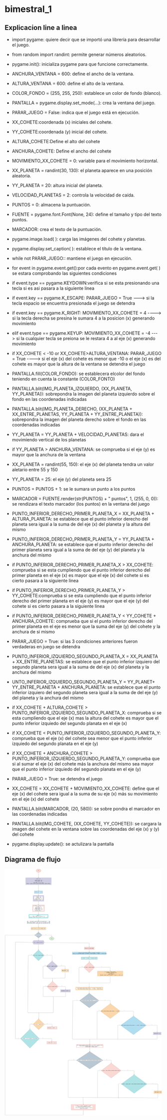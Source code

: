 # bimestral_1

## Explicacion line a linea

- import pygame: quiere decir que se importó una librería para desarrollar el juego.

- from random import randint: permite generar números aleatorios.

- pygame.init(): inicializa pygame para que funcione correctamente.

- ANCHURA_VENTANA = 600: define el ancho de la ventana.

- ALTURA_VENTANA = 600: define el alto de la ventana.

- COLOR_FONDO = (255, 255, 250): establece un color de fondo (blanco).

- PANTALLA = pygame.display.set_mode(...): crea la ventana del juego.

- PARAR_JUEGO = False: indica que el juego está en ejecución.

- XX_COHETE:coordenada (x) iniciales del cohete.

- YY_COHETE:coordenada (y) inicial del cohete.

- ALTURA_COHETE:Define el alto del cohete

- ANCHURA_COHETE: Define el ancho del cohete

- MOVIMIENTO_XX_COHETE = 0: variable para el movimiento horizontal.

- XX_PLANETA = randint(30, 130): el planeta aparece en una posición aleatoria.

- YY_PLANETA = 20: altura inicial del planeta.

- VELOCIDAD_PLANETAS = 2: controla la velocidad de caída.

- PUNTOS = 0: almacena la puntuación.

- FUENTE = pygame.font.Font(None, 24): define el tamaño y tipo del texto puntos.

- MARCADOR: crea el texto de la puntuación.

- pygame.image.load( ): carga las imágenes del cohete y planetas.

- pygame.display.set_caption( ): establece el título de la ventana.

- while not PARAR_JUEGO:: mantiene el juego en ejecución.

- for event in pygame.event.get():por cada evento en pygame.event.get( ) se estara comprobando las siguientes condiciones

- if event.type == pygame.KEYDOWN:verifica si se esta presionando una tecla si es asi pasara a la siguiente linea

-  if event.key == pygame.K_ESCAPE: 
        PARAR_JUEGO = True --->  si la tecla espacio se encuentra presionada el juego se detendra  

- if event.key == pygame.K_RIGHT:
        MOVIMIENTO_XX_COHETE = 4 ----> si la tecla derecha se presina le sumara 4 a la posicion (x) generando movimiento

- elif event.type == pygame.KEYUP:
         MOVIMIENTO_XX_COHETE = -4 ---> si la cualquier tecla se preiona se le restara 4 a al eje (x) generando movimiento 

-   if XX_COHETE < -10 or XX_COHETE>ALTURA_VENTANA:
            PARAR_JUEGO = True ----> si el eje (x) del cohete es menor que -10 o el eje (x) es del cohete es mayor que la altura de la ventana se detendra el juego

- PANTALLA.fill(COLOR_FONDO): se establecera elcolor del fondo teniendo en cuenta la constante (COLOR_FONTO)

- PANTALLA.blit(IMG_PLANETA_IZQUIERDO, (XX_PLANETA, YY_PLANETA)): sobrepondra la imagen del planeta izquierdo sobre el fondo en las coordenadas indicadas

- PANTALLA.blit(IMG_PLANETA_DERECHO, (XX_PLANETA + XX_ENTRE_PLANETAS, YY_PLANETA + YY_ENTRE_PLANETA)): sobrepondra la imagen del planeta derecho sobre el fondo en las coordenadas indicadas

- YY_PLANETA = YY_PLANETA + VELOCIDAD_PLANETAS: dara el movimiendo vertical de los planetas

- if YY_PLANETA > ANCHURA_VENTANA: se comprueba si el eje (y) es mayor que la anchura de la ventana

- XX_PLANETA = randint(55, 150): el eje (x) del planeta tendra un valor aletario entre 55 y 150

- YY_PLANETA = 25: el eje (y) del planeta sera 25

- PUNTOS = PUNTOS + 1: se le sumara un punto a los puntos

- MARCADOR = FUENTE.render(str(PUNTOS) + " puntos", 1, (255, 0, 0)): se rendizara el texto marcador (los puntos) en la ventana del juego

- PUNTO_INFERIOR_DERECHO_PRIMER_PLANETA_X = XX_PLANETA + ALTURA_PLANETA: se establece que el punto inferior derecho del planeta sera igual a la suma de del eje (x) del planeta y la altura del mismo

- PUNTO_INFERIOR_DERECHO_PRIMER_PLANETA_Y = YY_PLANETA + ANCHURA_PLANETA: se establece que el punto inferior derecho del primer planeta sera igual a la suma de del eje (y) del planeta y la anchura del mismo

- if PUNTO_INFERIOR_DERECHO_PRIMER_PLANETA_X > XX_COHETE: comprueba si se esta cumpliendo que el punto inferior derecho del primer planeta en el eje (x) es mayor que el eje (x) del cohete si es cierto pasara a la siguiente linea

- if PUNTO_INFERIOR_DERECHO_PRIMER_PLANETA_Y > YY_COHETE:comprueba si se esta cumpliendo que el punto inferior derecho del primer planeta en el eje (y) es mayor que el eje (y) del cohete si es cierto pasara a la siguiente linea

- if PUNTO_INFERIOR_DERECHO_PRIMER_PLANETA_Y < YY_COHETE + ANCHURA_COHETE: comprueba que si el punto inferior derecho del primer planeta en el eje  es menor que la suma del eje (y) del cohete y la anchura de si mismo

- PARAR_JUEGO = True: si las 3 condiciones anteriores fueron verdaderas en juego se detendra

- PUNTO_INFERIOR_IZQUIERDO_SEGUNDO_PLANETA_X = XX_PLANETA + XX_ENTRE_PLANETAS: se establece que el punto inferior izquiero del segundo planeta sera igual a la suma de del eje (x) del planeta y la anchura del mismo
                
- UNTO_INFERIOR_IZQUIERDO_SEGUNDO_PLANETA_Y = YY_PLANET+ YY_ENTRE_PLANETA + ANCHURA_PLANETA: se establece que el punto inferior izquiero del segundo planeta sera igual a la suma de del eje (y) del planeta y la anchura del mismo

- if XX_COHETE + ALTURA_COHETE > PUNTO_INFERIOR_IZQUIERDO_SEGUNDO_PLANETA_X: comprueba si se esta cumpliendo que el eje (x) mas la altura del cohete es mayor que el punto inferior izquiedo del segundo planata en el eje (x)

- if XX_COHETE < PUNTO_INFERIOR_IZQUIERDO_SEGUNDO_PLANETA_Y: comprueba que el eje (x) del cohete sea menor que el punto inferior izquiedo del segundo planata en el eje (y) 

- if XX_COHETE + ANCHURA_COHETE > PUNTO_INFERIOR_IZQUIERDO_SEGUNDO_PLANETA_Y: comprueba que si al sumar el eje (x) del cohete más la anchura del mismo sea mayor que el punto inferior izquiedo del segundo planata en el eje (y) 

- PARAR_JUEGO = True: se detendra el juego

- XX_COHETE = XX_COHETE + MOVIMIENTO_XX_COHETE: define que el eje (x) del cohete sera igual a la suma de su eje (x) más su movimiento en el eje (x) del cohete

- PANTALLA.blit(MARCADOR, (20, 580)): se sobre pondra el marcador en las coordenadas indicadas

- PANTALLA.blit(IMG_COHETE, (XX_COHETE, YY_COHETE)): se cargara la imagen del cohete en la ventana sobre las coordenadas del eje (x) y (y) del cohete

- pygame.display.update(): se actulizara la pantalla 

## Diagrama de flujo

![diagrama de flujo](diagrama.png "diagrama de flujo")